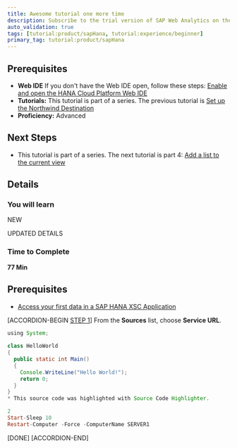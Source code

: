 ```yaml
---
title: Awesome tutorial one more time
description: Subscribe to the trial version of SAP Web Analytics on the SAP Cloud Platform cockpit.
auto_validation: true
tags: [tutorial:product/sapHana, tutorial:experience/beginner]
primary_tag: tutorial:product/sapHana
---
```



## Prerequisites  
 - **Web IDE** If you don't have the Web IDE open, follow these steps: [Enable and open the HANA Cloud Platform Web IDE](https://go.sap.com/developer/tutorials/sapui5-webide-open-webide.html)
 - **Tutorials:** This tutorial is part of a series.  The previous tutorial is [Set up the Northwind Destination](https://go.sap.com/developer/tutorials/hcp-create-destination.html)
- **Proficiency:** Advanced


## Next Steps
 - This tutorial is part of a series.  The next tutorial is part 4: [Add a list to the current view](https://go.sap.com/developer/tutorials/sapui5-webide-add-list.html)
  
## Details
### You will learn  
NEW

UPDATED DETAILS

### Time to Complete
**77 Min**

## Prerequisites  
- [Access your first data in a SAP HANA XSC Application](http://go.sap.com/developer/tutorials/hana-data-access-authorizations.html)

[ACCORDION-BEGIN [STEP 1](Without)]
 From the **Sources** list, choose **Service URL**. 
```Java [1-3,6]
using System;
 
class HelloWorld
{
  public static int Main()
  {
    Console.WriteLine("Hello World!");
    return 0;
  }
}
* This source code was highlighted with Source Code Highlighter.
```

```PowerShell
2
Start-Sleep 10
Restart-Computer -Force -ComputerName SERVER1
```
[DONE]
[ACCORDION-END]
